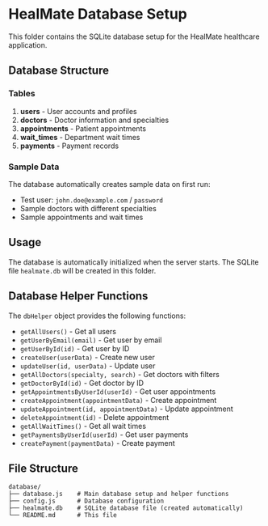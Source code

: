 # HealMate Database Setup

This folder contains the SQLite database setup for the HealMate healthcare application.

## Database Structure

### Tables

1. **users** - User accounts and profiles
2. **doctors** - Doctor information and specialties
3. **appointments** - Patient appointments
4. **wait_times** - Department wait times
5. **payments** - Payment records

### Sample Data

The database automatically creates sample data on first run:
- Test user: `john.doe@example.com` / `password`
- Sample doctors with different specialties
- Sample appointments and wait times

## Usage

The database is automatically initialized when the server starts. The SQLite file `healmate.db` will be created in this folder.

## Database Helper Functions

The `dbHelper` object provides the following functions:

- `getAllUsers()` - Get all users
- `getUserByEmail(email)` - Get user by email
- `getUserById(id)` - Get user by ID
- `createUser(userData)` - Create new user
- `updateUser(id, userData)` - Update user
- `getAllDoctors(specialty, search)` - Get doctors with filters
- `getDoctorById(id)` - Get doctor by ID
- `getAppointmentsByUserId(userId)` - Get user appointments
- `createAppointment(appointmentData)` - Create appointment
- `updateAppointment(id, appointmentData)` - Update appointment
- `deleteAppointment(id)` - Delete appointment
- `getAllWaitTimes()` - Get all wait times
- `getPaymentsByUserId(userId)` - Get user payments
- `createPayment(paymentData)` - Create payment

## File Structure

```
database/
├── database.js    # Main database setup and helper functions
├── config.js      # Database configuration
├── healmate.db    # SQLite database file (created automatically)
└── README.md      # This file
``` 